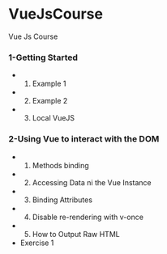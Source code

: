 # VueJsCourse
Vue Js Course


### 1-Getting Started

- 1. Example 1
- 2. Example 2
- 3. Local VueJS


### 2-Using Vue to interact with the DOM

- 1. Methods binding
- 2. Accessing Data ni the Vue Instance
- 3. Binding Attributes
- 4. Disable re-rendering with v-once
- 5. How to Output Raw HTML
- Exercise 1
